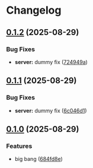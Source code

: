 # Changelog

## [0.1.2](https://github.com/n0rq1/release-please-monorepo/compare/server/v0.1.1...server/v0.1.2) (2025-08-29)


### Bug Fixes

* **server:** dummy fix ([724949a](https://github.com/n0rq1/release-please-monorepo/commit/724949a8cbfd46ebfc83577d108169e3cab830c6))

## [0.1.1](https://github.com/n0rq1/release-please-monorepo/compare/server/v0.1.0...server/v0.1.1) (2025-08-29)


### Bug Fixes

* **server:** dummy fix ([6c046d1](https://github.com/n0rq1/release-please-monorepo/commit/6c046d1717137e94bd27279277cf6ae80db8ee5a))

## [0.1.0](https://github.com/n0rq1/release-please-monorepo/compare/server-v0.0.1...server/v0.1.0) (2025-08-29)


### Features

* big bang ([684fd8e](https://github.com/n0rq1/release-please-monorepo/commit/684fd8e63a854308239e92f49008bd73f7722d38))
